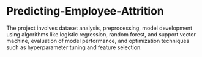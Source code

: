 # Predicting-Employee-Attrition
 The project involves dataset analysis, preprocessing, model development using algorithms like logistic regression, random forest, and support vector machine, evaluation of model performance, and optimization techniques such as hyperparameter tuning and feature selection. 
